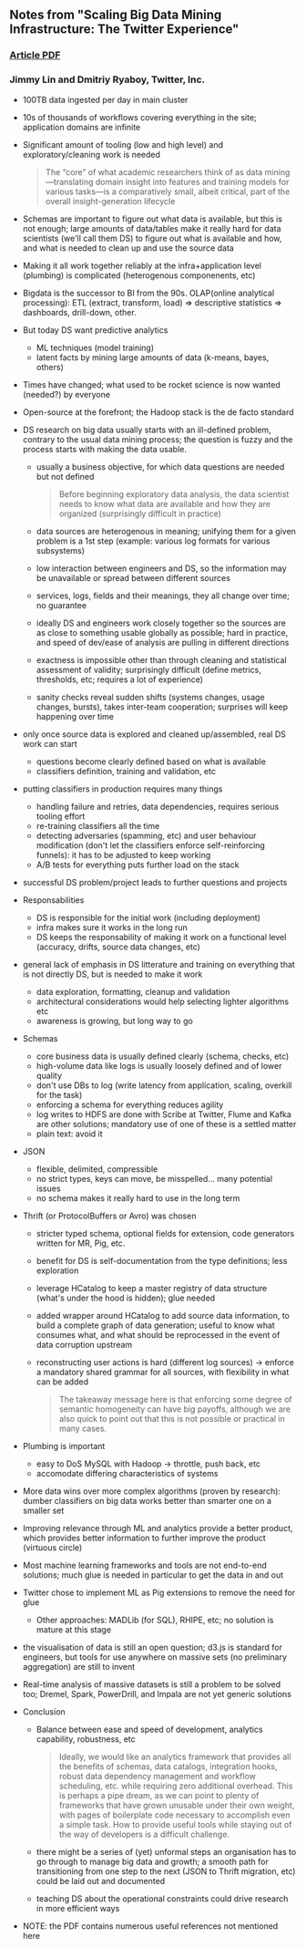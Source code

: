## Notes from "Scaling Big Data Mining Infrastructure: The Twitter Experience" 

### [Article PDF](http://www.kdd.org/sites/default/files/issues/14-2-2012-12/V14-02-02-Lin.pdf)

### Jimmy Lin and Dmitriy Ryaboy, Twitter, Inc.

* 100TB data ingested per day in main cluster
* 10s of thousands of workflows covering everything in the site; application domains are infinite
* Significant amount of tooling (low and high level) and exploratory/cleaning work is needed

    > The “core” of what
academic researchers think of as data mining—translating
domain insight into features and training models for various
tasks—is a comparatively small, albeit critical, part of the
overall insight-generation lifecycle

* Schemas are important to figure out what data is available, but this is not enough; large amounts of data/tables make it really hard for data scientists (we'll call them DS) to figure out what is available and how, and what is needed to clean up and use the source data

* Making it all work together reliably at the infra+application level (plumbing) is complicated (heterogenous componenents, etc)
* Bigdata is the successor to BI from the 90s. OLAP(online analytical processing): ETL (extract, transform, load) => descriptive statistics => dashboards, drill-down, other.
* But today DS want predictive analytics
    * ML techniques (model training)
    * latent facts by mining large amounts of data (k-means, bayes, others)
* Times have changed; what used to be rocket science is now wanted (needed?) by everyone
* Open-source at the forefront; the Hadoop stack is the de facto standard

* DS research on big data usually starts with an ill-defined problem, contrary to the usual data mining process; the question is fuzzy and the process starts with making the data usable.
    * usually a business objective, for which data questions are needed but not defined
    
        > Before beginning exploratory data analysis, the data scientist needs to know what data are available and how they are organized (surprisingly difficult in practice)
    * data sources are heterogenous in meaning; unifying them for a given problem is a 1st step (example: various log formats for various subsystems)
    * low interaction between engineers and DS, so the information may be unavailable or spread between different sources
    * services, logs, fields and their meanings, they all change over time; no guarantee
    * ideally DS and engineers work closely together so the sources are as close to something usable globally as possible; hard in practice, and speed of dev/ease of analysis are pulling in different directions
    * exactness is impossible other than through cleaning and statistical assessment of validity; surprisingly difficult (define metrics, thresholds, etc; requires a lot of experience)
    * sanity checks reveal sudden shifts (systems changes, usage changes, bursts), takes inter-team cooperation; surprises will keep happening over time

* only once source data is explored and cleaned up/assembled, real DS work can start
    * questions become clearly defined based on what is available
    * classifiers definition, training and validation, etc
* putting classifiers in production requires many things
    * handling failure and retries, data dependencies, requires serious tooling effort
    * re-training classifiers all the time
    * detecting adversaries (spamming, etc) and user behaviour modification (don't let the classifiers enforce self-reinforcing funnels): it has to be adjusted to keep working
    * A/B tests for everything puts further load on the stack
* successful DS problem/project leads to further questions and projects
* Responsabilities
    * DS is responsible for the initial work (including deployment)
    * infra makes sure it works in the long run
    * DS keeps the responsability of making it work on a functional level (accuracy, drifts, source data changes, etc)
* general lack of emphasis in DS litterature and training on everything that is not directly DS, but is needed to make it work
    * data exploration, formatting, cleanup and validation
    * architectural considerations would help selecting lighter algorithms etc
    * awareness is growing, but long way to go
* Schemas
    * core business data is usually defined clearly (schema, checks, etc)
    * high-volume data like logs is usually loosely defined and of lower quality
    * don't use DBs to log (write latency from application, scaling, overkill for the task)
    * enforcing a schema for everything reduces agility
    * log writes to HDFS are done with Scribe at Twitter, Flume and Kafka are other solutions; mandatory use of one of these is a settled matter
    * plain text: avoid it
* JSON
    * flexible, delimited, compressible
    * no strict types, keys can move, be misspelled... many potential issues
    * no schema makes it really hard to use in the long term
* Thrift (or ProtocolBuffers or Avro) was chosen
    * stricter typed schema, optional fields for extension, code generators written for MR, Pig, etc.
    * benefit for DS is self-documentation from the type definitions; less exploration
    * leverage HCatalog to keep a master registry of data structure (what's under the hood is hidden); glue needed
    * added wrapper around HCatalog to add source data information, to build a complete graph of data generation; useful to know what consumes what, and what should be reprocessed in the event of data corruption upstream
    * reconstructing user actions is hard (different log sources) -> enforce a mandatory shared grammar for all sources, with flexibility in what can be added
    
        > The takeaway message
here is that enforcing some degree of semantic homogeneity
can have big payoffs, although we are also quick to point out
that this is not possible or practical in many cases.

* Plumbing is important
    * easy to DoS MySQL with Hadoop -> throttle, push back, etc
    * accomodate differing characteristics of systems
* More data wins over more complex algorithms (proven by research): dumber classifiers on big data works better than smarter one on a smaller set
* Improving relevance through ML and analytics provide a better product, which provides better information to further improve the product (virtuous circle)
* Most machine learning frameworks and tools are not end-to-end solutions; much glue is needed in particular to get the data in and out
* Twitter chose to implement ML as Pig extensions to remove the need for glue
    * Other approaches: MADLib (for SQL), RHIPE, etc; no solution is mature at this stage
* the visualisation of data is still an open question; d3.js is standard for engineers, but tools for use anywhere on massive sets (no preliminary aggregation) are still to invent
* Real-time analysis of massive datasets is still a problem to be solved too; Dremel,
Spark, PowerDrill, and Impala are not yet generic solutions
* Conclusion
    * Balance between ease and speed of development, analytics capability, robustness, etc
    
        >  Ideally, we would like an analytics
framework that provides all the benefits of schemas,
data catalogs, integration hooks, robust data dependency
management and workflow scheduling, etc. while requiring
zero additional overhead. This is perhaps a pipe dream, as
we can point to plenty of frameworks that have grown unusable
under their own weight, with pages of boilerplate code
necessary to accomplish even a simple task. How to provide
useful tools while staying out of the way of developers is a
difficult challenge.
    * there might be a series of (yet) unformal steps an organisation has to go through to manage big data and growth; a smooth path for transitioning from one step to the next (JSON to Thrift migration, etc) could be laid out and documented
    * teaching DS about the operational constraints could drive research in more efficient ways

* NOTE: the PDF contains numerous useful references not mentioned here

